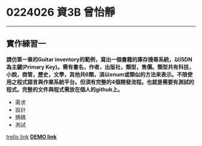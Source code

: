 # 0224026 資3B 曾怡靜 #

-------------

## 實作練習一 ##

**請仿第一章的Guitar inventory的範例，寫出一個書籍的庫存搜尋系統，以ISDN為主鍵(Primary Key)。需有書名，作者，出版社，類型，售價。類型共有科技，小說，商管，歷史，文學，其他共6類，須以enum或類似的方法來表示。不限使用之程式語言與作業系統平台。但須有完整的4個開發流程。也就是需要有測試的程式。完整的文件與程式需放在個人的github上。**
- 需求
- 設計
- 撰碼
- 測試

[trello link](https://trello.com/b/XCVrcHmP/2015-oose-b)
**[DEMO link](http://embed.plnkr.co/UHMcKCPbKzHvCzkLIyjo/preview)**
